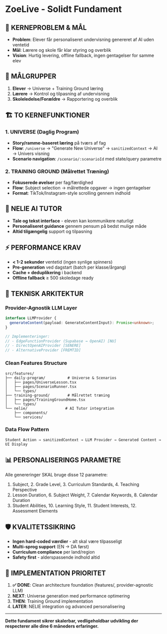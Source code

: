 # ZoeLive - Solidt Fundament

## 🎯 KERNEPROBLEM & MÅL
- **Problem**: Elever får personaliseret undervisning genereret af AI uden ventetid
- **Mål**: Lærere og skole får klar styring og overblik
- **Vision**: Hurtig levering, offline fallback, ingen gentagelser for samme elev

## 👥 MÅLGRUPPER
1. **Elever** → Universe + Training Ground læring
2. **Lærere** → Kontrol og tilpasning af undervisning  
3. **Skoleledelse/Forældre** → Rapportering og overblik

## 🏗️ TO KERNEFUNKTIONER

### **1. UNIVERSE (Daglig Program)**
- **Story/ramme-baseret læring** på tværs af fag
- **Flow**: `/universe` → "Generate New Universe" → `sanitizedContext` → AI → Univers visning
- **Scenario navigation**: `/scenario/:scenarioId` med state/query parametre

### **2. TRAINING GROUND (Målrettet Træning)**
- **Fokuserede øvelser** per fag/færdighed
- **Flow**: Subject selection → målrettede opgaver → ingen gentagelser
- **Format**: TikTok/Instagram-style scrolling gennem indhold

## 🤖 NELIE AI TUTOR
- **Tale og tekst interface** - eleven kan kommunikere naturligt
- **Personaliseret guidance** gennem pensum på bedst mulige måde
- **Altid tilgængelig** support og tilpasning

## ⚡ PERFORMANCE KRAV
- **< 1-2 sekunder** ventetid (ingen synlige spinners)
- **Pre-generation** ved dagstart (batch per klasse/årgang)
- **Cache + deduplikering** i backend
- **Offline fallback** ≥ 500 skoledage ready

## 🔧 TEKNISK ARKITEKTUR

### **Provider-Agnostik LLM Layer**
```typescript
interface LLMProvider {
  generateContent(payload: GenerateContentInput): Promise<unknown>;
}

// Implementeringer:
// - EdgeFunctionProvider (Supabase → OpenAI) [NU]
// - DirectOpenAIProvider [SENERE]
// - AlternativeProvider [FREMTID]
```

### **Clean Features Structure**
```
src/features/
├── daily-program/          # Universe & Scenarios
│   ├── pages/UniverseLesson.tsx
│   ├── pages/ScenarioRunner.tsx
│   └── types/
├── training-ground/        # Målrettet træning
│   ├── pages/TrainingGroundHome.tsx
│   └── types/
└── nelie/                 # AI Tutor integration
    ├── components/
    └── services/
```

### **Data Flow Pattern**
```
Student Action → sanitizedContext → LLM Provider → Generated Content → UI Display
```

## 📊 PERSONALISERINGS PARAMETRE
Alle genereringer SKAL bruge disse 12 parametre:
1. Subject, 2. Grade Level, 3. Curriculum Standards, 4. Teaching Perspective
5. Lesson Duration, 6. Subject Weight, 7. Calendar Keywords, 8. Calendar Duration  
9. Student Abilities, 10. Learning Style, 11. Student Interests, 12. Assessment Elements

## 🛡️ KVALITETSSIKRING
- **Ingen hard-coded værdier** - alt skal være tilpasseligt
- **Multi-sprog support** (EN → DA først)
- **Curriculum compliance** per land/region
- **Safety first** - alderspassende indhold altid

## 🚀 IMPLEMENTATION PRIORITET
1. **✅ DONE**: Clean architecture foundation (features/, provider-agnostic LLM)
2. **NEXT**: Universe generation med performance optimering
3. **THEN**: Training Ground implementation  
4. **LATER**: NELIE integration og advanced personalisering

---
**Dette fundament sikrer skalerbar, vedligeholdbar udvikling der respecterer alle dine 6 måneders erfaringer.**